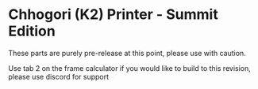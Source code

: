 # Chhogori (K2) Printer - Summit Edition

These parts are purely pre-release at this point, please use with caution.

Use tab 2 on the frame calculator if you would like to build to this revision, please use discord for support